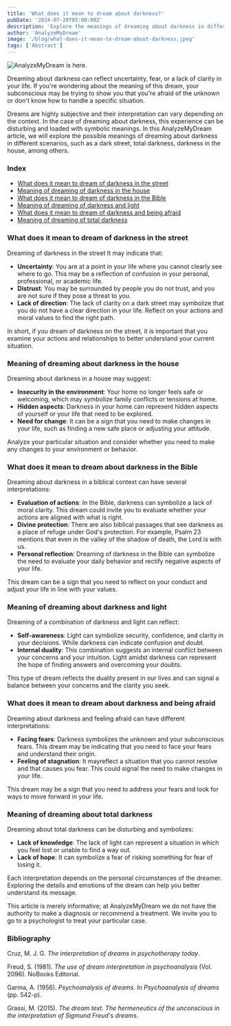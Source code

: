 ```yaml
---
title: 'What does it mean to dream about darkness?'
pubDate: '2024-07-29T05:00:00Z'
description: 'Explore the meanings of dreaming about darkness in different contexts and what it can indicate about your emotional and psychological state.'
author: 'AnalyzeMyDream'
image: '/blog/what-does-it-mean-to-dream-about-darkness.jpeg'
tags: ['Abstract']
---
```


![AnalyzeMyDream is here.](/blog/what-does-it-mean-to-dream-about-darkness.jpeg)

Dreaming about darkness can reflect uncertainty, fear, or a lack of clarity in your life. If you're wondering about the meaning of this dream, your subconscious may be trying to show you that you're afraid of the unknown or don't know how to handle a specific situation.

Dreams are highly subjective and their interpretation can vary depending on the context. In the case of dreaming about darkness, this experience can be disturbing and loaded with symbolic meanings. In this AnalyzeMyDream article, we will explore the possible meanings of dreaming about darkness in different scenarios, such as a dark street, total darkness, darkness in the house, among others.

### Index

- [What does it mean to dream of darkness in the street](#what-does-it-mean-to-dream-of-darkness-in-the-street)
- [Meaning of dreaming of darkness in the house](#meaning-of-dreaming-of-darkness-in-the-house)
- [What does it mean to dream of darkness in the Bible](#what-does-it-mean-to-dream-of-darkness-in-the-bible)
- [Meaning of dreaming of darkness and light](#meaning-of-dreaming-of-darkness-and-light)
- [What does it mean to dream of darkness and being afraid](#what-does-it-mean-to-dream-of-darkness-and-being-afraid)
- [Meaning of dreaming of total darkness](#meaning-of-dreaming-of-total-darkness)

### What does it mean to dream of darkness in the street

Dreaming of darkness in the street It may indicate that:

- **Uncertainty**: You are at a point in your life where you cannot clearly see where to go. This may be a reflection of confusion in your personal, professional, or academic life.
- **Distrust**: You may be surrounded by people you do not trust, and you are not sure if they pose a threat to you.
- **Lack of direction**: The lack of clarity on a dark street may symbolize that you do not have a clear direction in your life. Reflect on your actions and moral values ​​to find the right path.

In short, if you dream of darkness on the street, it is important that you examine your actions and relationships to better understand your current situation.

### Meaning of dreaming about darkness in the house

Dreaming about darkness in a house may suggest:

- **Insecurity in the environment**: Your home no longer feels safe or welcoming, which may symbolize family conflicts or tensions at home.
- **Hidden aspects**: Darkness in your home can represent hidden aspects of yourself or your life that need to be explored.
- **Need for change**: It can be a sign that you need to make changes in your life, such as finding a new safe place or adjusting your attitude.

Analyze your particular situation and consider whether you need to make any changes to your environment or behavior.

### What does it mean to dream about darkness in the Bible

Dreaming about darkness in a biblical context can have several interpretations:

- **Evaluation of actions**: In the Bible, darkness can symbolize a lack of moral clarity. This dream could invite you to evaluate whether your actions are aligned with what is right.
- **Divine protection**: There are also biblical passages that see darkness as a place of refuge under God's protection. For example, Psalm 23 mentions that even in the valley of the shadow of death, the Lord is with us.
- **Personal reflection**: Dreaming of darkness in the Bible can symbolize the need to evaluate your daily behavior and rectify negative aspects of your life.

This dream can be a sign that you need to reflect on your conduct and adjust your life in line with your values.

### Meaning of dreaming about darkness and light

Dreaming of a combination of darkness and light can reflect:

- **Self-awareness**: Light can symbolize security, confidence, and clarity in your decisions. While darkness can indicate confusion and doubt.
- **Internal duality**: This combination suggests an internal conflict between your concerns and your intuition. Light amidst darkness can represent the hope of finding answers and overcoming your doubts.

This type of dream reflects the duality present in our lives and can signal a balance between your concerns and the clarity you seek.

### What does it mean to dream about darkness and being afraid

Dreaming about darkness and feeling afraid can have different interpretations:

- **Facing fears**: Darkness symbolizes the unknown and your subconscious fears. This dream may be indicating that you need to face your fears and understand their origin.
- **Feeling of stagnation**: It mayreflect a situation that you cannot resolve and that causes you fear. This could signal the need to make changes in your life.

This dream may be a sign that you need to address your fears and look for ways to move forward in your life.

### Meaning of dreaming about total darkness

Dreaming about total darkness can be disturbing and symbolizes:

- **Lack of knowledge**: The lack of light can represent a situation in which you feel lost or unable to find a way out.
- **Lack of hope**: It can symbolize a fear of risking something for fear of losing it.

Each interpretation depends on the personal circumstances of the dreamer. Exploring the details and emotions of the dream can help you better understand its message.

This article is merely informative; at AnalyzeMyDream we do not have the authority to make a diagnosis or recommend a treatment. We invite you to go to a psychologist to treat your particular case.

### Bibliography

Cruz, M. J. G. *The interpretation of dreams in psychotherapy today*.

Freud, S. (1981). *The use of dream interpretation in psychoanalysis* (Vol. 2096). NoBooks Editorial.

Garma, A. (1956). *Psychoanalysis of dreams*. In *Psychoanalysis of dreams* (pp. 542-p).

Grassi, M. (2015). *The dream text. The hermeneutics of the unconscious in the interpretation of Sigmund Freud's dreams*.